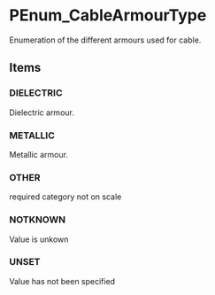 # PEnum_CableArmourType

Enumeration of the different armours used for cable.
<!-- end of short definition -->


## Items

### DIELECTRIC
Dielectric armour.

### METALLIC
Metallic armour.

### OTHER
required category not on scale

### NOTKNOWN
Value is unkown

### UNSET
Value has not been specified
